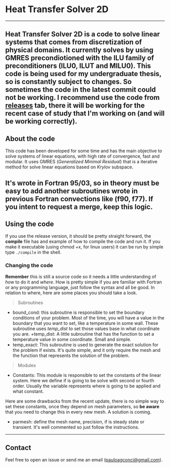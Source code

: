 # Heat Transfer Solver 2D

---
Heat Transfer Solver 2D is a code to solve linear systems that comes from
discretization of physical domains. It currently solves by using GMRES
precondiotioned with the ILU family of preconditioners (ILU0, ILUT and MILU0).
This code is being used for my undergraduate thesis, so is constantly subject
to changes. So sometimes the code in the latest commit could not be working. I
recommend use the code from
[__releases__](https://github.com/concipaulo/HTS2D/releases) tab, there it will
be working for the recent case of study that I'm working on (and will be
working correctly).
---

## About the code

This code has been developed for some time and has the main objective to solve
systems of linear equations, with high rate of convergence, fast and modular.
It uses GMRES (_Generalized Minimal Residual_) that is a iterative method for
solve linear equations based on _Krylov_ subspace. 

It's wrote in Fortran 95/03, so in theory must be easy to add another
subroutines wrote in previous Fortran convections like (f90, f77). If you
intent to request a merge, keep this logic.
---

## Using the code

If you use the release version, it should be pretty straight forward, the
__compile__ file has and example of how to compile the code and run it. If you
make it executable (using chmod +x, for linux users) it can be run by simple
type `./compile` in the shell. 

### Changing the code

__Remember__ this is still a source code so it needs a little understanding of
_how_ to do it and _where_. How is pretty simple if you are familiar with
Fortran or any programming language, just follow the syntax and all be good. In
relation to where, here are some places you should take a look.

> Subroutines
  + bound_cond: this subroutine is responsible to set the boundary conditions
    of your problem. Most of the time, you will have a value in the boundary
that you want to set, like a temperature in some wall. These subroutine uses
*temp_dist* to set those values base in what coordinate you are. 
  +temp_dist: A little subroutine that has the function to set a temperature
value in some coordinate. Small and simple.
  + temp_exact: This subroutine is used to generate the exact solution for the
    problem if exists. It's quite simple, and it only require the mesh and the
function that represents the solution of the problem. 

> Modules
  + Constants: This module is responsible to set the constants of the linear
    system. Here we define if is going to be solve with second or fourth order.
Usually the variable represents where is going to be applied and what constant.

Here are some drawbacks from the recent update, there is no simple way to set
these constants, once they depend on mesh parameters, so __be aware__ that you
need to change this in every new mesh. A solution is coming.

  + parmesh: define the mesh name, precision, if is steady state or transient.
    It's well commented so just follow the instructions. 

--- 

## Contact

Feel free to open an issue or send me an email (pauloagconci@gmail.com).
